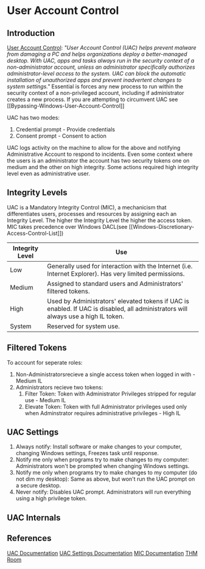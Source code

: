 # User Account Control

## Introduction

[User Account Control](https://docs.microsoft.com/en-us/windows/security/identity-protection/user-account-control/user-account-control-overview): *"User Account Control (UAC) helps prevent malware from damaging a PC and helps organizations deploy a better-managed desktop. With UAC, apps and tasks always run in the security context of a non-administrator account, unless an administrator specifically authorizes administrator-level access to the system. UAC can block the automatic installation of unauthorized apps and prevent inadvertent changes to system settings."* Essential is forces any new process to run within the security context of a non-privileged account, including if administrator creates a new process. If you are attempting to circumvent UAC see [[Bypassing-Windows-User-Account-Control]]

UAC has two modes:
1. Credential prompt - Provide credentials
2. Consent prompt - Consent to action

UAC logs activity on the machine to allow for the above and notifying Administrative Account to respond to incidents. Even some context where the users is an administrator the account has two security tokens one  on medium and the other on high integrity. Some actions required high integrity  level even as administrative user. 

## Integrity Levels

UAC is a Mandatory Integrity Control (MIC), a mechanicism that differentiates users, processes and resources by assigning each an Integrity Level. The higher the Integrity Level the higher the access token. MIC takes precedence over Windows DACL(see [[Windows-Discretionary-Access-Control-List]])

Integrity Level | Use
--- | ---
Low | Generally used for interaction with the Internet (i.e. Internet Explorer). Has very limited permissions.  
Medium | Assigned to standard users and Administrators' filtered tokens.  
High | Used by Administrators' elevated tokens if UAC is enabled. If UAC is disabled, all administrators will always use a high IL token.  
System | Reserved for system use.

## Filtered Tokens
To account for seperate roles:
1. Non-Administratorsrecieve a single access token when logged in with - Medium IL
2. Administrators recieve two tokens:
	1. Filter Token: Token with Administrator Privileges stripped for regular use - Medium IL
	2. Elevate Token: Token with full Administrator privileges used only when Adminstrator requires administrative privileges - High IL

## UAC Settings

1. Always notify: Install software or make changes to your computer, changing Windows settings, Freezes task until response.
1. Notify me only when programs try to make changes to my computer: Administrators won't be prompted when changing Windows settings.
3. Notify me only when programs try to make changes to my computer (do not dim my desktop): Same as above, but won't run the UAC prompt on a secure desktop.  
4. Never notify: Disables UAC prompt. Administrators will run everything using a high privilege token.

## UAC Internals 



## References
[UAC Documentation](https://docs.microsoft.com/en-us/windows/security/identity-protection/user-account-control/user-account-control-overview)
[UAC Settings Documentation](https://support.microsoft.com/en-us/windows/about-user-account-control-settings-d5b2046b-dcb8-54eb-f732-059f321afe18)
[MIC Documentation](https://docs.microsoft.com/en-us/windows/win32/secauthz/mandatory-integrity-control)
[THM Room](https://tryhackme.com/room/bypassinguac)